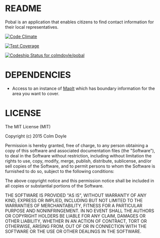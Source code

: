 # README

Pobal is an application that enables citizens to find contact information for their local representatives.

[![Code Climate](https://codeclimate.com/github/colmdoyle/pobal/badges/gpa.svg)](https://codeclimate.com/github/colmdoyle/pobal)

[![Test Coverage](https://codeclimate.com/github/colmdoyle/pobal/badges/coverage.svg)](https://codeclimate.com/github/colmdoyle/pobal/coverage)

[ ![Codeship Status for colmdoyle/pobal](https://codeship.com/projects/10fc0730-60b9-0133-0336-1a6c59bbc52b/status?branch=master)](https://codeship.com/projects/112277)

# DEPENDENCIES

* Access to an instance of [MapIt](https://mapit.mysociety.org/) which has boundary information for the area you want to cover.

# LICENSE

The MIT License (MIT)

Copyright (c) 2015 Colm Doyle

Permission is hereby granted, free of charge, to any person obtaining a copy
of this software and associated documentation files (the "Software"), to deal
in the Software without restriction, including without limitation the rights
to use, copy, modify, merge, publish, distribute, sublicense, and/or sell
copies of the Software, and to permit persons to whom the Software is
furnished to do so, subject to the following conditions:

The above copyright notice and this permission notice shall be included in all
copies or substantial portions of the Software.

THE SOFTWARE IS PROVIDED "AS IS", WITHOUT WARRANTY OF ANY KIND, EXPRESS OR
IMPLIED, INCLUDING BUT NOT LIMITED TO THE WARRANTIES OF MERCHANTABILITY,
FITNESS FOR A PARTICULAR PURPOSE AND NONINFRINGEMENT. IN NO EVENT SHALL THE
AUTHORS OR COPYRIGHT HOLDERS BE LIABLE FOR ANY CLAIM, DAMAGES OR OTHER
LIABILITY, WHETHER IN AN ACTION OF CONTRACT, TORT OR OTHERWISE, ARISING FROM,
OUT OF OR IN CONNECTION WITH THE SOFTWARE OR THE USE OR OTHER DEALINGS IN THE
SOFTWARE.
